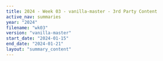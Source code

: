 ```yaml
---
title: 2024 - Week 03 - vanilla-master - 3rd Party Content
active_nav: summaries
year: "2024"
filename: "wk03"
version: "vanilla-master"
start_date: "2024-01-15"
end_date: "2024-01-21"
layout: "summary_content"
---
```

